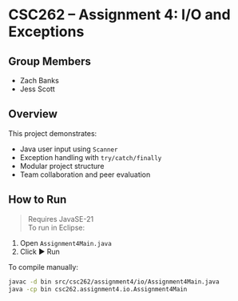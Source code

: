 # CSC262 – Assignment 4: I/O and Exceptions

## Group Members
- Zach Banks
- Jess Scott

## Overview
This project demonstrates:
- Java user input using `Scanner`
- Exception handling with `try/catch/finally`
- Modular project structure
- Team collaboration and peer evaluation

## How to Run
> Requires JavaSE-21  
To run in Eclipse:
1. Open `Assignment4Main.java`
2. Click ▶ Run

To compile manually:
```bash
javac -d bin src/csc262/assignment4/io/Assignment4Main.java
java -cp bin csc262.assignment4.io.Assignment4Main
